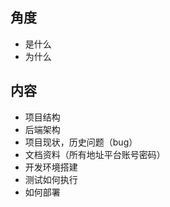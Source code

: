 ## 角度

* 是什么
* 为什么

## 内容

* 项目结构
* 后端架构
* 项目现状，历史问题（bug）
* 文档资料（所有地址平台账号密码）
* 开发环境搭建
* 测试如何执行
* 如何部署
